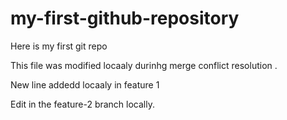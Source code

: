 # my-first-github-repository
Here is my first git repo

This file was modified locaaly durinhg merge conflict resolution .

New line addedd locaaly in feature 1

Edit in the feature-2 branch locally.